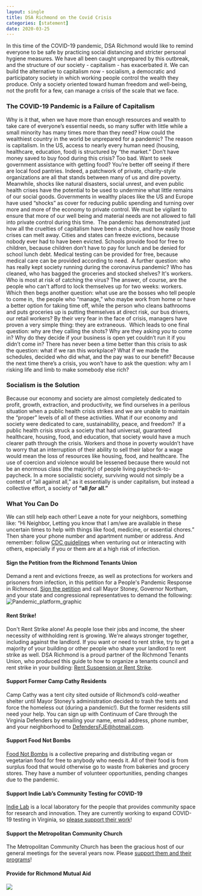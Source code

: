 ```yaml
---
layout: single
title: DSA Richmond on the Covid Crisis
categories: [statement]
date: 2020-03-25
---
```


<span style="font-weight: 400;">In this time of the COVID-19 pandemic, DSA Richmond would like to remind everyone to be safe by practicing social distancing and stricter personal hygiene measures. We have all been caught unprepared by this outbreak, and the structure of our society - capitalism - has exacerbated it. We can build the alternative to capitalism now - socialism, a democratic and participatory society in which working people control the wealth they produce. Only a society oriented toward human freedom and well-being, not the profit for a few, can manage a crisis of the scale that we face.</span>

### **The COVID-19 Pandemic is a Failure of Capitalism**

<span style="font-weight: 400;">Why is it that, when we have more than enough resources and wealth to take care of everyone’s essential needs, so many suffer with little while a small minority has many times more than they need? How could the wealthiest country in the world be unprepared for a pandemic? The reason is capitalism. In the US, access to nearly every human need (housing, healthcare, education, food) is structured by “the market.” Don’t have money saved to buy food during this crisis? Too bad. Want to seek government assistance with getting food? You’re better off seeing if there are local food pantries. Indeed, a patchwork of private, charity-style organizations are all that stands between many of us and dire poverty.</span> <span style="font-weight: 400;">Meanwhile, shocks like natural disasters, social unrest, and even public health crises have the potential to be used to undermine what little remains of our social goods. Governments in wealthy places like the US and Europe have used “shocks” as cover for reducing public spending and turning over more and more of the economy to private control. We must be vigilant to ensure that more of our well being and material needs are not allowed to fall into private control during this time. </span> <span style="font-weight: 400;">The pandemic has demonstrated just how all the cruelties of capitalism have been a choice, and how easily those crises can melt away. Cities and states can freeze evictions, because nobody ever had to have been evicted. Schools provide food for free to children, because children don’t have to pay for lunch and be denied for school lunch debt. Medical testing can be provided for free, because medical care can be provided according to need. </span> <span style="font-weight: 400;">A further question: who has really kept society running during the coronavirus pandemic? Who has cleaned, who has bagged the groceries and stocked shelves? It's workers. Who is most at risk of catching the virus? The answer, of course, are the people who can't afford to lock themselves up for two weeks: workers. </span> <span style="font-weight: 400;">Which then begs another question: what use are the bosses who tell people to come in,  the people who “manage,” who maybe work from home or have a better option for taking time off, while the person who cleans bathrooms and puts groceries up is putting themselves at direct risk, our bus drivers, our retail workers? By their very fear in the face of crisis, managers have proven a very simple thing: they are extraneous. </span> <span style="font-weight: 400;">Which leads to one final question: why are they calling the shots? Why are they asking</span> _<span style="font-weight: 400;">you</span>_ <span style="font-weight: 400;">to come in? Why do they decide if your business is open yet couldn’t run it if you didn’t come in?</span> <span style="font-weight: 400;">There has never been a time better than this crisis to ask the question: what if we ran this workplace? What if we made the schedules, decided who did what, and the pay was to our benefit? Because the next time there’s a crisis, you won’t have to ask the question: why am I risking life and limb to make somebody else rich?</span>

### **Socialism is the Solution**

<span style="font-weight: 400;">Because our economy and society are almost completely dedicated to profit, growth, extraction, and productivity, we find ourselves in a perilous situation when a public health crisis strikes and we are unable to maintain the “proper” levels of all of these activities. What if our economy and society were dedicated to care, sustainability, peace, and freedom? </span> <span style="font-weight: 400;">If a public health crisis struck a society that had universal, guaranteed healthcare, housing, food, and education, that society would have a much clearer path through the crisis. Workers and those in poverty wouldn’t have to worry that an interruption of their ability to sell their labor for a wage would mean the loss of resources like housing, food, and healthcare. The use of coercion and violence would be lessened because there would not be an enormous class (the majority) of people living paycheck-to-paycheck. In a more socialistic society, surviving would not simply be a contest of “all against all,” as it essentially is under capitalism, but instead a collective effort, a society of</span> **“all** **_for_** **all.”**

### **What You Can Do**

<span style="font-weight: 400;">We can still help each other! Leave a note for your neighbors, something like: “Hi Neighbor, Letting you know that I am/we are available in these uncertain times to help with things like food, medicine, or essential chores.” Then share your phone number and apartment number or address. And remember: follow</span> [<span style="font-weight: 400;">CDC guidelines</span>](https://www.cdc.gov/coronavirus/2019-ncov/prepare/prevention.html) <span style="font-weight: 400;">when venturing out or interacting with others, especially if you or them are at a high risk of infection.</span>

#### **Sign the Petition from the Richmond Tenants Union**

Demand a rent and evictions freeze, as well as protections for workers and prisoners from infection, in this petition for a People's Pandemic Response in Richmond. [Sign the petition](https://actionnetwork.org/petitions/a-pandemic-platform-for-the-people-of-richmond/?fbclid=IwAR0VXlgXi3PqMBukVcBVlQ71QHs9g7w4wNRmluECTsQeKvDaGrlxYzrmzR0) and call Mayor Stoney, Governor Northam, and your state and congressional representatives to demand the following: ![Pandemic_platform_graphic](https://can2-prod.s3.amazonaws.com/petitions/photos/000/162/130/original/Pandemic_Platform_graphic.jpg)

#### Rent Strike!

<div class="message-2qnXI6 cozyMessage-3V1Y8y wrapper-2a6GCs cozy-3raOZG zalgo-jN1Ica">

<div class="contents-2mQqc9">

Don't Rent Strike alone! As people lose their jobs and income, the sheer necessity of withholding rent is growing. We're always stronger together, including against the landlord. If you want or need to rent strike, try to get a majority of your building or other people who share your landlord to rent strike as well. DSA Richmond is a proud partner of the Richmond Tenants Union, who produced this guide to how to organize a tenants council and rent strike in your building: [Rent Suspension or Rent Strike](http://www.dsarichmond.org/wp-content/uploads/2020/03/Rent-Suspension-or-Rent-Strike.pdf).

</div>

</div>

#### **Support Former Camp Cathy Residents**

<span style="font-weight: 400;">Camp Cathy was a tent city sited outside of Richmond’s cold-weather shelter until Mayor Stoney’s administration decided to trash the tents and force the homeless out (during a pandemic!). But the former residents still need your help. You can sign up with Continuum of Care through the Virginia Defenders by emailing your name, email address, phone number, and your neighborhood to</span> [<span style="font-weight: 400;">DefendersFJE@hotmail.com</span>](mailto:DefendersFJE@hotmail.com)<span style="font-weight: 400;">.  </span>

#### **Support Food Not Bombs**

[<span style="font-weight: 400;">Food Not Bombs</span>](https://www.rvafoodnotbombs.org/) <span style="font-weight: 400;">is a collective preparing and distributing vegan or vegetarian food for free to anybody who needs it. All of their food is from surplus food that would otherwise go to waste from bakeries and grocery stores. They have a number of volunteer opportunities, pending changes due to the pandemic.</span>

#### **Support Indie Lab’s Community Testing for COVID-19**

[<span style="font-weight: 400;">Indie Lab</span>](http://www.indielab.co/) <span style="font-weight: 400;">is a local laboratory for the people that provides community space for research and innovation. They are currently working to expand COVID-19 testing in Virginia, so</span> [<span style="font-weight: 400;">please support their work</span>](https://charity.gofundme.com/o/en/campaign/community-testing-for-covid-19)<span style="font-weight: 400;">!</span>

#### **Support the Metropolitan Community Church**

<span style="font-weight: 400;">The Metropolitan Community Church has been the gracious host of our general meetings for the several years now. Please [support them and their programs](https://www.mccrichmond.org/)!</span>

#### **Provide for Richmond Mutual Aid**

![](http://www.dsarichmond.org/wp-content/uploads/2020/03/mutual-aid-RCMC.jpg)